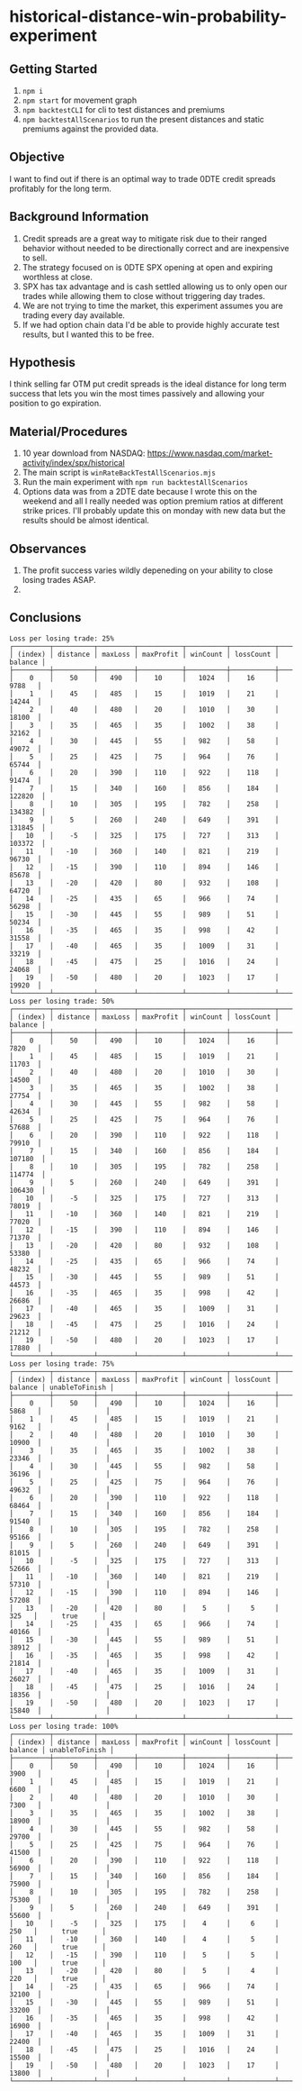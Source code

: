# historical-distance-win-probability-experiment

## Getting Started

1. `npm i`
1. `npm start` for movement graph
1. `npm backtestCLI` for cli to test distances and premiums
1. `npm backtestAllScenarios` to run the present distances and static premiums against the provided data.

## Objective

I want to find out if there is an optimal way to trade 0DTE credit spreads profitably for the long term.

## Background Information

1. Credit spreads are a great way to mitigate risk due to their ranged behavior without needed to be directionally correct and are inexpensive to sell.
1. The strategy focused on is 0DTE SPX opening at open and expiring worthless at close.
1. SPX has tax advantage and is cash settled allowing us to only open our trades while allowing them to close without triggering day trades.
1. We are not trying to time the market, this experiment assumes you are trading every day available.
1. If we had option chain data I'd be able to provide highly accurate test results, but I wanted this to be free.

## Hypothesis

I think selling far OTM put credit spreads is the ideal distance for long term success that lets you win the most times passively and allowing your position to go expiration.

## Material/Procedures

1. 10 year download from NASDAQ: https://www.nasdaq.com/market-activity/index/spx/historical
1. The main script is `winRateBackTestAllScenarios.mjs`
1. Run the main experiment with `npm run backtestAllScenarios`
1. Options data was from a 2DTE date because I wrote this on the weekend and all I really needed was option premium ratios at different strike prices.  I'll probably update this on monday with new data but the results should be almost identical.

## Observances

1. The profit success varies wildly depeneding on your ability to close losing trades ASAP.
1. 

## Conclusions

```
Loss per losing trade: 25%
┌─────────┬──────────┬─────────┬───────────┬──────────┬───────────┬─────────┐
│ (index) │ distance │ maxLoss │ maxProfit │ winCount │ lossCount │ balance │
├─────────┼──────────┼─────────┼───────────┼──────────┼───────────┼─────────┤
│    0    │    50    │   490   │    10     │   1024   │    16     │  9788   │
│    1    │    45    │   485   │    15     │   1019   │    21     │  14244  │
│    2    │    40    │   480   │    20     │   1010   │    30     │  18100  │
│    3    │    35    │   465   │    35     │   1002   │    38     │  32162  │
│    4    │    30    │   445   │    55     │   982    │    58     │  49072  │
│    5    │    25    │   425   │    75     │   964    │    76     │  65744  │
│    6    │    20    │   390   │    110    │   922    │    118    │  91474  │
│    7    │    15    │   340   │    160    │   856    │    184    │ 122820  │
│    8    │    10    │   305   │    195    │   782    │    258    │ 134382  │
│    9    │    5     │   260   │    240    │   649    │    391    │ 131845  │
│   10    │    -5    │   325   │    175    │   727    │    313    │ 103372  │
│   11    │   -10    │   360   │    140    │   821    │    219    │  96730  │
│   12    │   -15    │   390   │    110    │   894    │    146    │  85678  │
│   13    │   -20    │   420   │    80     │   932    │    108    │  64720  │
│   14    │   -25    │   435   │    65     │   966    │    74     │  56298  │
│   15    │   -30    │   445   │    55     │   989    │    51     │  50234  │
│   16    │   -35    │   465   │    35     │   998    │    42     │  31558  │
│   17    │   -40    │   465   │    35     │   1009   │    31     │  33219  │
│   18    │   -45    │   475   │    25     │   1016   │    24     │  24068  │
│   19    │   -50    │   480   │    20     │   1023   │    17     │  19920  │
└─────────┴──────────┴─────────┴───────────┴──────────┴───────────┴─────────┘
Loss per losing trade: 50%
┌─────────┬──────────┬─────────┬───────────┬──────────┬───────────┬─────────┐
│ (index) │ distance │ maxLoss │ maxProfit │ winCount │ lossCount │ balance │
├─────────┼──────────┼─────────┼───────────┼──────────┼───────────┼─────────┤
│    0    │    50    │   490   │    10     │   1024   │    16     │  7820   │
│    1    │    45    │   485   │    15     │   1019   │    21     │  11703  │
│    2    │    40    │   480   │    20     │   1010   │    30     │  14500  │
│    3    │    35    │   465   │    35     │   1002   │    38     │  27754  │
│    4    │    30    │   445   │    55     │   982    │    58     │  42634  │
│    5    │    25    │   425   │    75     │   964    │    76     │  57688  │
│    6    │    20    │   390   │    110    │   922    │    118    │  79910  │
│    7    │    15    │   340   │    160    │   856    │    184    │ 107180  │
│    8    │    10    │   305   │    195    │   782    │    258    │ 114774  │
│    9    │    5     │   260   │    240    │   649    │    391    │ 106430  │
│   10    │    -5    │   325   │    175    │   727    │    313    │  78019  │
│   11    │   -10    │   360   │    140    │   821    │    219    │  77020  │
│   12    │   -15    │   390   │    110    │   894    │    146    │  71370  │
│   13    │   -20    │   420   │    80     │   932    │    108    │  53380  │
│   14    │   -25    │   435   │    65     │   966    │    74     │  48232  │
│   15    │   -30    │   445   │    55     │   989    │    51     │  44573  │
│   16    │   -35    │   465   │    35     │   998    │    42     │  26686  │
│   17    │   -40    │   465   │    35     │   1009   │    31     │  29623  │
│   18    │   -45    │   475   │    25     │   1016   │    24     │  21212  │
│   19    │   -50    │   480   │    20     │   1023   │    17     │  17880  │
└─────────┴──────────┴─────────┴───────────┴──────────┴───────────┴─────────┘
Loss per losing trade: 75%
┌─────────┬──────────┬─────────┬───────────┬──────────┬───────────┬─────────┬────────────────┐
│ (index) │ distance │ maxLoss │ maxProfit │ winCount │ lossCount │ balance │ unableToFinish │
├─────────┼──────────┼─────────┼───────────┼──────────┼───────────┼─────────┼────────────────┤
│    0    │    50    │   490   │    10     │   1024   │    16     │  5868   │                │
│    1    │    45    │   485   │    15     │   1019   │    21     │  9162   │                │
│    2    │    40    │   480   │    20     │   1010   │    30     │  10900  │                │
│    3    │    35    │   465   │    35     │   1002   │    38     │  23346  │                │
│    4    │    30    │   445   │    55     │   982    │    58     │  36196  │                │
│    5    │    25    │   425   │    75     │   964    │    76     │  49632  │                │
│    6    │    20    │   390   │    110    │   922    │    118    │  68464  │                │
│    7    │    15    │   340   │    160    │   856    │    184    │  91540  │                │
│    8    │    10    │   305   │    195    │   782    │    258    │  95166  │                │
│    9    │    5     │   260   │    240    │   649    │    391    │  81015  │                │
│   10    │    -5    │   325   │    175    │   727    │    313    │  52666  │                │
│   11    │   -10    │   360   │    140    │   821    │    219    │  57310  │                │
│   12    │   -15    │   390   │    110    │   894    │    146    │  57208  │                │
│   13    │   -20    │   420   │    80     │    5     │     5     │   325   │      true      │
│   14    │   -25    │   435   │    65     │   966    │    74     │  40166  │                │
│   15    │   -30    │   445   │    55     │   989    │    51     │  38912  │                │
│   16    │   -35    │   465   │    35     │   998    │    42     │  21814  │                │
│   17    │   -40    │   465   │    35     │   1009   │    31     │  26027  │                │
│   18    │   -45    │   475   │    25     │   1016   │    24     │  18356  │                │
│   19    │   -50    │   480   │    20     │   1023   │    17     │  15840  │                │
└─────────┴──────────┴─────────┴───────────┴──────────┴───────────┴─────────┴────────────────┘
Loss per losing trade: 100%
┌─────────┬──────────┬─────────┬───────────┬──────────┬───────────┬─────────┬────────────────┐
│ (index) │ distance │ maxLoss │ maxProfit │ winCount │ lossCount │ balance │ unableToFinish │
├─────────┼──────────┼─────────┼───────────┼──────────┼───────────┼─────────┼────────────────┤
│    0    │    50    │   490   │    10     │   1024   │    16     │  3900   │                │
│    1    │    45    │   485   │    15     │   1019   │    21     │  6600   │                │
│    2    │    40    │   480   │    20     │   1010   │    30     │  7300   │                │
│    3    │    35    │   465   │    35     │   1002   │    38     │  18900  │                │
│    4    │    30    │   445   │    55     │   982    │    58     │  29700  │                │
│    5    │    25    │   425   │    75     │   964    │    76     │  41500  │                │
│    6    │    20    │   390   │    110    │   922    │    118    │  56900  │                │
│    7    │    15    │   340   │    160    │   856    │    184    │  75900  │                │
│    8    │    10    │   305   │    195    │   782    │    258    │  75300  │                │
│    9    │    5     │   260   │    240    │   649    │    391    │  55600  │                │
│   10    │    -5    │   325   │    175    │    4     │     6     │   250   │      true      │
│   11    │   -10    │   360   │    140    │    4     │     5     │   260   │      true      │
│   12    │   -15    │   390   │    110    │    5     │     5     │   100   │      true      │
│   13    │   -20    │   420   │    80     │    5     │     4     │   220   │      true      │
│   14    │   -25    │   435   │    65     │   966    │    74     │  32100  │                │
│   15    │   -30    │   445   │    55     │   989    │    51     │  33200  │                │
│   16    │   -35    │   465   │    35     │   998    │    42     │  16900  │                │
│   17    │   -40    │   465   │    35     │   1009   │    31     │  22400  │                │
│   18    │   -45    │   475   │    25     │   1016   │    24     │  15500  │                │
│   19    │   -50    │   480   │    20     │   1023   │    17     │  13800  │                │
└─────────┴──────────┴─────────┴───────────┴──────────┴───────────┴─────────┴────────────────┘
```
